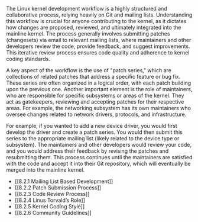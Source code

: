 The Linux kernel development workflow is a highly structured and collaborative process, relying heavily on Git and mailing lists. Understanding this workflow is crucial for anyone contributing to the kernel, as it dictates how changes are proposed, reviewed, and ultimately integrated into the mainline kernel. The process generally involves submitting patches (changesets) via email to relevant mailing lists, where maintainers and other developers review the code, provide feedback, and suggest improvements. This iterative review process ensures code quality and adherence to kernel coding standards.

A key aspect of the workflow is the use of "patch series," which are collections of related patches that address a specific feature or bug fix. These series are often organized in a logical order, with each patch building upon the previous one. Another important element is the role of maintainers, who are responsible for specific subsystems or areas of the kernel. They act as gatekeepers, reviewing and accepting patches for their respective areas. For example, the networking subsystem has its own maintainers who oversee changes related to network drivers, protocols, and infrastructure.

For example, if you wanted to add a new device driver, you would first develop the driver and create a patch series. You would then submit this series to the appropriate mailing list (likely related to the device type or subsystem). The maintainers and other developers would review your code, and you would address their feedback by revising the patches and resubmitting them. This process continues until the maintainers are satisfied with the code and accept it into their Git repository, which will eventually be merged into the mainline kernel.

- [[8.2.1 Mailing List Based Development]]
- [[8.2.2 Patch Submission Process]]
- [[8.2.3 Code Review Process]]
- [[8.2.4 Linus Torvald’s Role]]
- [[8.2.5 Kernel Coding Style]]
- [[8.2.6 Community Guidelines]]